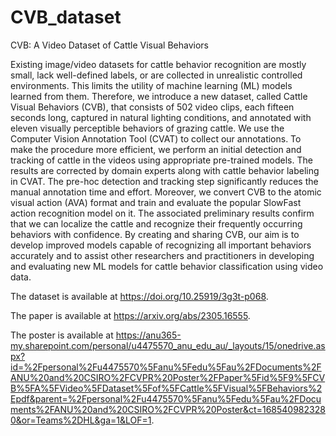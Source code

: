 # CVB_dataset
CVB: A Video Dataset of Cattle Visual Behaviors

Existing image/video datasets for cattle behavior recognition are mostly small, lack well-defined labels, or are collected in unrealistic controlled environments. This limits the utility of machine learning (ML) models learned from them. Therefore, we introduce a new dataset, called Cattle Visual Behaviors (CVB), that consists of 502 video clips, each fifteen seconds long, captured in natural lighting conditions, and annotated with eleven visually perceptible behaviors of grazing cattle. We use the Computer Vision Annotation Tool (CVAT) to collect our annotations. To make the procedure more efficient, we perform an initial detection and tracking of cattle in the videos using appropriate pre-trained models. The results are corrected by domain experts along with cattle behavior labeling in CVAT. The pre-hoc detection and tracking step significantly reduces the manual annotation time and effort. Moreover, we convert CVB to the atomic visual action (AVA) format and train and evaluate the popular SlowFast action recognition model on it. The associated preliminary results confirm that we can localize the cattle and recognize their frequently occurring behaviors with confidence. By creating and sharing CVB, our aim is to develop improved models capable of recognizing all important behaviors accurately and to assist other researchers and practitioners in developing and evaluating new ML models for cattle behavior classification using video data. 

The dataset is available at https://doi.org/10.25919/3g3t-p068.

The paper is available at https://arxiv.org/abs/2305.16555.

The poster is available at https://anu365-my.sharepoint.com/personal/u4475570_anu_edu_au/_layouts/15/onedrive.aspx?id=%2Fpersonal%2Fu4475570%5Fanu%5Fedu%5Fau%2FDocuments%2FANU%20and%20CSIRO%2FCVPR%20Poster%2FPaper%5Fid%5F9%5FCVB%5FA%5FVideo%5FDataset%5Fof%5FCattle%5FVisual%5FBehaviors%2Epdf&parent=%2Fpersonal%2Fu4475570%5Fanu%5Fedu%5Fau%2FDocuments%2FANU%20and%20CSIRO%2FCVPR%20Poster&ct=1685409823280&or=Teams%2DHL&ga=1&LOF=1.
